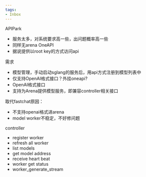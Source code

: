```yaml
---
tags:
- Inbox
---
```


APIPark
- 服务太多，对系统要求高一些，出问题概率高一些
- 同样无arena
OneAPI
- 据说提供以root key的方式访问api

需求
- 模型管理，手动启动sglang的服务后，用api方式注册到模型列表中
- 仅支持OpenAI格式接口？外挂oneapi?
- OpenAI格式接口
- 支持为Arena提供模型服务，即兼容controller相关接口

取代fastchat原因：
- 不支持openai格式进arena
- model worker不稳定，不好修问题

controller
- register worker
- refresh all worker
- list models
- get model address
- receive heart beat
- worker get status
- worker_generate_stream